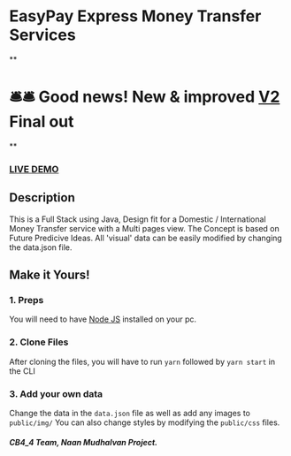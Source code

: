 # EasyPay Express Money Transfer Services

**

# 🛎️🛎️ Good news! New & improved [V2](https://github.com/krishna-sourcehub/Task-5.git) Final out  

**


### <a href="https://task-5-wine-phi.vercel.app/">LIVE DEMO</a> 

## Description
This is a Full Stack using Java, Design fit for a  Domestic / International Money Transfer service with a Multi pages view.
The Concept is based on Future Predicive Ideas. 
All 'visual' data can be easily modified by changing the data.json file.

## Make it Yours!
### 1. Preps
You will need to have <a href="https://nodejs.org/">Node JS</a> installed on your pc.

### 2. Clone Files
After cloning the files, you will have to run ```yarn``` followed by ```yarn start``` in the CLI
### 3. Add your own data 
Change the data in the ```data.json``` file as well as add any images to ```public/img/```
You can also change styles by modifying the ```public/css``` files.


##### CB4_4 Team, Naan Mudhalvan Project. 
